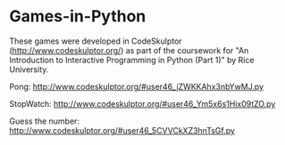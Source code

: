 # Games-in-Python
These games were developed in CodeSkulptor (http://www.codeskulptor.org/) as part of the coursework for "An Introduction to Interactive Programming in Python (Part 1)" by Rice University.

Pong: 
http://www.codeskulptor.org/#user46_jZWKKAhx3nbYwMJ.py

StopWatch: 
http://www.codeskulptor.org/#user46_Ym5x6s1Hix09tZO.py

Guess the number: 
http://www.codeskulptor.org/#user46_5CVVCkXZ3hnTsGf.py

